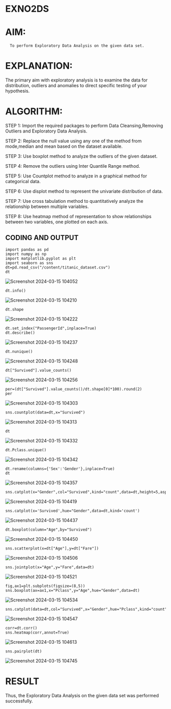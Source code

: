# EXNO2DS
# AIM:
      To perform Exploratory Data Analysis on the given data set.
      
# EXPLANATION:
  The primary aim with exploratory analysis is to examine the data for distribution, outliers and anomalies to direct specific testing of your hypothesis.
  
# ALGORITHM:
STEP 1: Import the required packages to perform Data Cleansing,Removing Outliers and Exploratory Data Analysis.

STEP 2: Replace the null value using any one of the method from mode,median and mean based on the dataset available.

STEP 3: Use boxplot method to analyze the outliers of the given dataset.

STEP 4: Remove the outliers using Inter Quantile Range method.

STEP 5: Use Countplot method to analyze in a graphical method for categorical data.

STEP 6: Use displot method to represent the univariate distribution of data.

STEP 7: Use cross tabulation method to quantitatively analyze the relationship between multiple variables.

STEP 8: Use heatmap method of representation to show relationships between two variables, one plotted on each axis.

## CODING AND OUTPUT
```
import pandas as pd
import numpy as np
import matplotlib.pyplot as plt
import seaborn as sns
dt=pd.read_csv("/content/titanic_dataset.csv")
dt
```
![Screenshot 2024-03-15 104052](https://github.com/sasintharparanthaman/EXNO2DS/assets/145743219/28823390-eb01-4e65-828c-39e79f38b5c7)


```
dt.info()
```
![Screenshot 2024-03-15 104210](https://github.com/sasintharparanthaman/EXNO2DS/assets/145743219/6879e4ec-02ce-4659-b422-b39b463b63da)


```
dt.shape
```
![Screenshot 2024-03-15 104222](https://github.com/sasintharparanthaman/EXNO2DS/assets/145743219/a909d8d4-e73d-435b-94ba-13191a7da8a9)

```
dt.set_index("PassengerId",inplace=True)
dt.describe()
```
![Screenshot 2024-03-15 104237](https://github.com/sasintharparanthaman/EXNO2DS/assets/145743219/87777799-e78b-4adc-a84a-e3379a7eb63b)


```
dt.nunique()
```
![Screenshot 2024-03-15 104248](https://github.com/sasintharparanthaman/EXNO2DS/assets/145743219/c21acd5c-0e91-43f3-9845-0afb837bd751)


```
dt["Survived"].value_counts()
```
![Screenshot 2024-03-15 104256](https://github.com/sasintharparanthaman/EXNO2DS/assets/145743219/520e4849-300d-47aa-8bd6-7b929ea13027)


```
per=(dt["Survived"].value_counts()/dt.shape[0]*100).round(2)
per
```
![Screenshot 2024-03-15 104303](https://github.com/sasintharparanthaman/EXNO2DS/assets/145743219/e4ba7b52-2eac-46ec-a2a5-aa667956bf21)

```
sns.countplot(data=dt,x="Survived")
```
![Screenshot 2024-03-15 104313](https://github.com/sasintharparanthaman/EXNO2DS/assets/145743219/1197b90f-f05c-4bd6-bffc-7d6349ae3468)

```
dt
```

![Screenshot 2024-03-15 104332](https://github.com/sasintharparanthaman/EXNO2DS/assets/145743219/a95a0a3e-be77-4f05-9a3e-536a6b32b186)

```
dt.Pclass.unique()
```
![Screenshot 2024-03-15 104342](https://github.com/sasintharparanthaman/EXNO2DS/assets/145743219/18101374-f99e-453d-b404-2b9d2d0a2500)

```
dt.rename(columns={'Sex':'Gender'},inplace=True)
dt
```
![Screenshot 2024-03-15 104357](https://github.com/sasintharparanthaman/EXNO2DS/assets/145743219/f58dc5e8-9d92-4e04-8821-6f1bdaa9d959)

```
sns.catplot(x="Gender",col="Survived",kind="count",data=dt,height=5,aspect=.7)
```
![Screenshot 2024-03-15 104419](https://github.com/sasintharparanthaman/EXNO2DS/assets/145743219/55b3cfae-3aff-40f3-82f4-ac85ff83b32b)


```
sns.catplot(x='Survived',hue="Gender",data=dt,kind='count')
```

![Screenshot 2024-03-15 104437](https://github.com/sasintharparanthaman/EXNO2DS/assets/145743219/f69a6545-29bf-44c2-a033-f45d85a43d3f)


```
dt.boxplot(column="Age",by="Survived")
```
![Screenshot 2024-03-15 104450](https://github.com/sasintharparanthaman/EXNO2DS/assets/145743219/feb6d8e2-ccc5-4e71-a202-8096db349c38)


```
sns.scatterplot(x=dt["Age"],y=dt["Fare"])
```
![Screenshot 2024-03-15 104506](https://github.com/sasintharparanthaman/EXNO2DS/assets/145743219/33727315-39ed-40d7-9dff-03a89c5c5502)

```
sns.jointplot(x="Age",y="Fare",data=dt)
```
![Screenshot 2024-03-15 104521](https://github.com/sasintharparanthaman/EXNO2DS/assets/145743219/20f6e119-873b-4f8e-8f9f-a0da40219725)


```
fig,ax1=plt.subplots(figsize=(8,5))
sns.boxplot(ax=ax1,x="Pclass",y="Age",hue="Gender",data=dt)
```

![Screenshot 2024-03-15 104534](https://github.com/sasintharparanthaman/EXNO2DS/assets/145743219/46d1f151-fcf3-473e-b761-4e750aaa6957)

```
sns.catplot(data=dt,col="Survived",x="Gender",hue="Pclass",kind="count")
```
![Screenshot 2024-03-15 104547](https://github.com/sasintharparanthaman/EXNO2DS/assets/145743219/b80e933d-2cb2-4cf7-8136-7e5b610ab1e7)


```
corr=dt.corr()
sns.heatmap(corr,annot=True)
```

![Screenshot 2024-03-15 104613](https://github.com/sasintharparanthaman/EXNO2DS/assets/145743219/2e1c8214-5413-40e8-8e37-df206f0738c7)


```
sns.pairplot(dt)
```
![Screenshot 2024-03-15 104745](https://github.com/sasintharparanthaman/EXNO2DS/assets/145743219/1f3884d9-ebd3-4af9-9448-2b8cc68bfacd)

# RESULT
Thus, the Exploratory Data Analysis on the given data set was performed successfully. 


